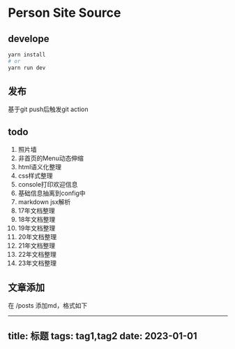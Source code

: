 # Person Site Source

## develope

```bash
yarn install
# or
yarn run dev
```

##  发布

基于git push后触发git action

## todo
1. 照片墙
2. 非首页的Menu动态伸缩
3. html语义化整理
4. css样式整理
5. console打印欢迎信息
6. 基础信息抽离到config中
7. markdown jsx解析
8. 17年文档整理
9. 18年文档整理
10. 19年文档整理
11. 20年文档整理
12. 21年文档整理
13. 22年文档整理
14. 23年文档整理


## 文章添加
在 /posts 添加md，格式如下

---
title: 标题
tags: tag1,tag2
date: 2023-01-01
---